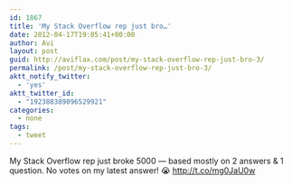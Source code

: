 ```yaml
---
id: 1867
title: 'My Stack Overflow rep just bro…'
date: 2012-04-17T19:05:41+00:00
author: Avi
layout: post
guid: http://aviflax.com/post/my-stack-overflow-rep-just-bro-3/
permalink: /post/my-stack-overflow-rep-just-bro-3/
aktt_notify_twitter:
  - 'yes'
aktt_twitter_id:
  - "192388389096529921"
categories:
  - none
tags:
  - tweet
---
```

My Stack Overflow rep just broke 5000 — based mostly on 2 answers & 1 question. No votes on my latest answer! 😭 <a href="http://t.co/mg0JaU0w" rel="nofollow">http://t.co/mg0JaU0w</a>